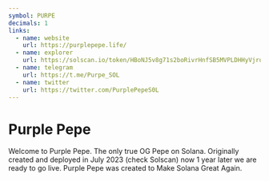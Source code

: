 ```yaml
---
symbol: PURPE
decimals: 1
links:
  - name: website
    url: https://purplepepe.life/
  - name: explorer
    url: https://solscan.io/token/HBoNJ5v8g71s2boRivrHnfSB5MVPLDHHyVjruPfhGkvL
  - name: telegram
    url: https://t.me/Purpe_SOL
  - name: twitter
    url: https://twitter.com/PurplePepeS0L
---
```


# Purple Pepe

Welcome to Purple Pepe. The only true OG Pepe on Solana. Originally created and deployed in July 2023 (check Solscan) now 1 year later we are ready to go live. Purple Pepe was created to Make Solana Great Again.
